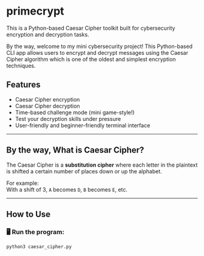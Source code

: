 # primecrypt
This is a Python-based Caesar Cipher toolkit built for cybersecurity encryption and decryption tasks.

By the way, welcome to my mini cybersecurity project! This Python-based CLI app allows users to encrypt and decrypt messages using the Caesar Cipher algorithm which is one of the oldest and simplest encryption techniques.

## Features

- Caesar Cipher encryption
- Caesar Cipher decryption
- Time-based challenge mode (mini game-style!)
- Test your decryption skills under pressure
- User-friendly and beginner-friendly terminal interface

---

## By the way, What is Caesar Cipher?

The Caesar Cipher is a **substitution cipher** where each letter in the plaintext is shifted a certain number of places down or up the alphabet.

For example:  
With a shift of 3, `A` becomes `D`, `B` becomes `E`, etc.

---

## How to Use

### 🖥️ Run the program:
```bash
python3 caesar_cipher.py
